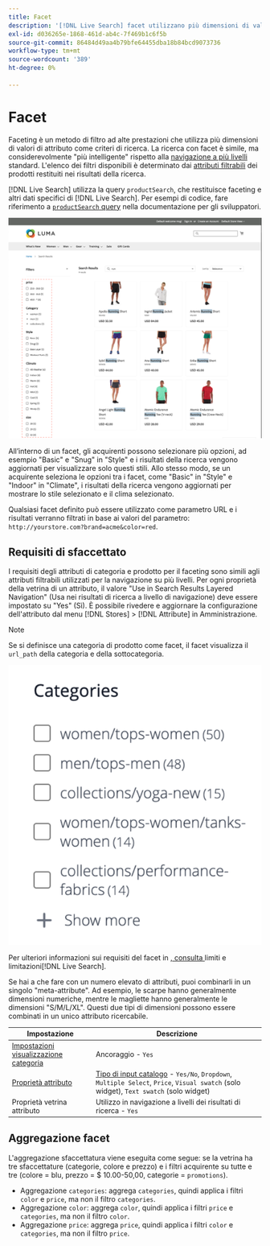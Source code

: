 ```yaml
---
title: Facet
description: '[!DNL Live Search] facet utilizzano più dimensioni di valori di attributo come criteri di ricerca.'
exl-id: d036265e-1868-461d-ab4c-7f469b1c6f5b
source-git-commit: 86484d49aa4b79bfe64455dba18b84bcd9073736
workflow-type: tm+mt
source-wordcount: '389'
ht-degree: 0%

---
```


# Facet

Faceting è un metodo di filtro ad alte prestazioni che utilizza più dimensioni di valori di attributo come criteri di ricerca. La ricerca con facet è simile, ma considerevolmente &quot;più intelligente&quot; rispetto alla [navigazione a più livelli](https://experienceleague.adobe.com/docs/commerce-admin/catalog/catalog/navigation/navigation-layered.html?lang=it) standard. L&#39;elenco dei filtri disponibili è determinato dai [attributi filtrabili](https://experienceleague.adobe.com/docs/commerce-admin/catalog/catalog/navigation/navigation-layered.html?lang=it#filterable-attributes) dei prodotti restituiti nei risultati della ricerca.

[!DNL Live Search] utilizza la query `productSearch`, che restituisce faceting e altri dati specifici di [!DNL Live Search]. Per esempi di codice, fare riferimento a [`productSearch` query](https://developer.adobe.com/commerce/webapi/graphql/schema/live-search/queries/product-search/) nella documentazione per gli sviluppatori.

![Risultati ricerca filtrati](assets/storefront-search-results-run.png)

All’interno di un facet, gli acquirenti possono selezionare più opzioni, ad esempio &quot;Basic&quot; e &quot;Snug&quot; in &quot;Style&quot; e i risultati della ricerca vengono aggiornati per visualizzare solo questi stili. Allo stesso modo, se un acquirente seleziona le opzioni tra i facet, come &quot;Basic&quot; in &quot;Style&quot; e &quot;Indoor&quot; in &quot;Climate&quot;, i risultati della ricerca vengono aggiornati per mostrare lo stile selezionato e il clima selezionato.

Qualsiasi facet definito può essere utilizzato come parametro URL e i risultati verranno filtrati in base ai valori del parametro: `http://yourstore.com?brand=acme&color=red`.

## Requisiti di sfaccettato

I requisiti degli attributi di categoria e prodotto per il faceting sono simili agli attributi filtrabili utilizzati per la navigazione su più livelli. Per ogni proprietà della vetrina di un attributo, il valore &quot;Use in Search Results Layered Navigation&quot; (Usa nei risultati di ricerca a livello di navigazione) deve essere impostato su &quot;Yes&quot; (Sì). È possibile rivedere e aggiornare la configurazione dell&#39;attributo dal menu [!DNL Stores] > [!DNL Attribute] in Amministrazione.

>[!NOTE]
>
>Se si definisce una categoria di prodotto come facet, il facet visualizza il `url_path` della categoria e della sottocategoria.
>
>![Facet categoria](assets/facet-category.png)

Per ulteriori informazioni sui requisiti del facet in [, consulta &#x200B;](./boundaries-limits.md#facets)limiti e limitazioni[!DNL Live Search].

Se hai a che fare con un numero elevato di attributi, puoi combinarli in un singolo &quot;meta-attribute&quot;. Ad esempio, le scarpe hanno generalmente dimensioni numeriche, mentre le magliette hanno generalmente le dimensioni &quot;S/M/L/XL&quot;. Questi due tipi di dimensioni possono essere combinati in un unico attributo ricercabile.

| Impostazione | Descrizione |
|--- |--- |
| [Impostazioni visualizzazione categoria](https://experienceleague.adobe.com/docs/commerce-admin/catalog/categories/create/categories-display-settings.html?lang=it) | Ancoraggio - `Yes` |
| [Proprietà attributo](https://experienceleague.adobe.com/docs/commerce-admin/catalog/product-attributes/create/attribute-product-create.html?lang=it) | [Tipo di input catalogo](https://experienceleague.adobe.com/docs/commerce-admin/catalog/product-attributes/attributes-input-types.html?lang=it) - `Yes/No`, `Dropdown`, `Multiple Select`, `Price`, `Visual swatch` (solo widget), `Text swatch` (solo widget) |
| Proprietà vetrina attributo | Utilizzo in navigazione a livelli dei risultati di ricerca - `Yes` |

## Aggregazione facet

L&#39;aggregazione sfaccettatura viene eseguita come segue: se la vetrina ha tre sfaccettature (categorie, colore e prezzo) e i filtri acquirente su tutte e tre (colore = blu, prezzo = $ 10.00-50,00, categorie = `promotions`).

* Aggregazione `categories`: aggrega `categories`, quindi applica i filtri `color` e `price`, ma non il filtro `categories`.
* Aggregazione `color`: aggrega `color`, quindi applica i filtri `price` e `categories`, ma non il filtro `color`.
* Aggregazione `price`: aggrega `price`, quindi applica i filtri `color` e `categories`, ma non il filtro `price`.
